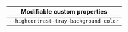 | Modifiable custom properties           |
| -------------------------------------- |
| `--highcontrast-tray-background-color` |
